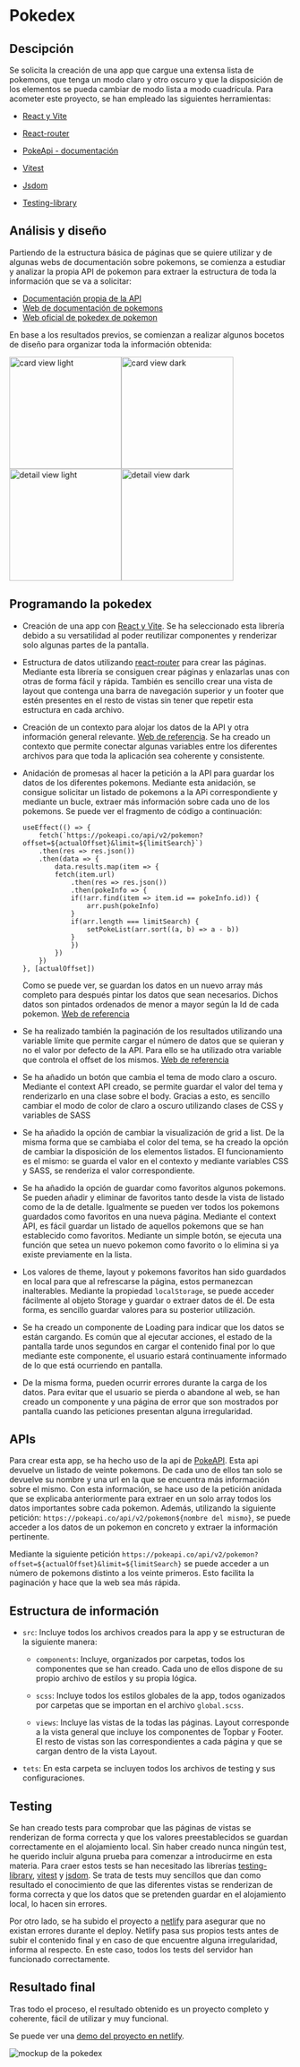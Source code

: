# Pokedex

## Descipción

Se solicita la creación de una app que cargue una extensa lista de pokemons, que tenga un modo claro y otro oscuro y que la disposición de los elementos se pueda cambiar de modo lista a modo cuadrícula. Para acometer este proyecto, se han empleado las siguientes herramientas:

+ [React y Vite](https://vitejs.dev/guide/)

+ [React-router](https://reactrouter.com/en/main/start/tutorial)

+ [PokeApi - documentación](https://pokeapi.co/docs/v2)

+ [Vitest](https://vitest.dev/guide/)

+ [Jsdom](https://www.npmjs.com/package/jsdom)

+ [Testing-library](https://testing-library.com/docs/)


## Análisis y diseño

Partiendo de la estructura básica de páginas que se quiere utilizar y de algunas webs de documentación sobre pokemons, se comienza a estudiar y analizar la propia API de pokemon para extraer la estructura de toda la información que se va a solicitar:

+ [Documentación propia de la API](https://pokeapi.co/docs/v2)
+ [Web de documentación de pokemons](https://pokemon.fandom.com/es/wiki)
+ [Web oficial de pokedex de pokemon](https://pokemon.com/es/pokedex)

En base a los resultados previos, se comienzan a realizar algunos bocetos de diseño para organizar toda la información obtenida:

<div style='display: flex'>
    <img src='./docsImgs/card-light.png' alt='card view light' width='200px' />
    <img src='./docsImgs/card-dark.png' alt='card view dark' width='200px' />
</div>

<div style='display: flex'>
    <img src='./docsImgs/detail-light.png' alt='detail view light' width='200px' />
    <img src='./docsImgs/detail-dark.png' alt='detail view dark' width='200px' />
</div>


## Programando la pokedex

+ Creación de una app con [React y Vite](https://vitejs.dev/guide). Se ha seleccionado esta librería debido a su versatilidad al poder reutilizar componentes y renderizar solo algunas partes de la pantalla.

+ Estructura de datos utilizando [react-router](https://reactrouter.com/en/main/start/tutorial) para crear las páginas. Mediante esta librería se consiguen crear páginas y enlazarlas unas con otras de forma fácil y rápida. También es sencillo crear una vista de layout que contenga una barra de navegación superior y un footer que estén presentes en el resto de vistas sin tener que repetir esta estructura en cada archivo.

+ Creación de un contexto para alojar los datos de la API y otra información general relevante. [Web de referencia](https://react.dev/reference/react/createContext). Se ha creado un contexto que permite conectar algunas variables entre los diferentes archivos para que toda la aplicación sea coherente y consistente.

+ Anidación de promesas al hacer la petición a la API para guardar los datos de los diferentes pokemons. Mediante esta anidación, se consigue solicitar un listado de pokemons a la APi correspondiente y mediante un bucle, extraer más información sobre cada uno de los pokemons. Se puede ver el fragmento de código a continuación:

    ```
    useEffect(() => {
        fetch(`https://pokeapi.co/api/v2/pokemon?offset=${actualOffset}&limit=${limitSearch}`)
        .then(res => res.json())
        .then(data => {
            data.results.map(item => {
            fetch(item.url)
                .then(res => res.json())
                .then(pokeInfo => {
                if(!arr.find(item => item.id == pokeInfo.id)) {
                    arr.push(pokeInfo)
                }
                if(arr.length === limitSearch) {
                    setPokeList(arr.sort((a, b) => a - b))
                }
                })
            })
        })
    }, [actualOffset])
    ```

    Como se puede ver, se guardan los datos en un nuevo array más completo para después pintar los datos que sean necesarios. Dichos datos son pintados ordenados de menor a mayor según la Id de cada pokemon. [Web de referencia](https://medium.com/@netocruz_55767/react-pokedex-usando-fetch-anidado-16d269aa3693)

+ Se ha realizado también la paginación de los resultados utilizando una variable límite que permite cargar el número de datos que se quieran y no el valor por defecto de la API. Para ello se ha utilizado otra variable que controla el offset de los mismos. [Web de referencia](https://codesandbox.io/s/webdevsimplifieds-react-pokemon-pagination-ke6qh?file=/src/App.js)

+ Se ha añadido un botón que cambia el tema de modo claro a oscuro. Mediante el context API creado, se permite guardar el valor del tema y renderizarlo en una clase sobre el body. Gracias a esto, es sencillo cambiar el modo de color de claro a oscuro utilizando clases de CSS y variables de SASS

+ Se ha añadido la opción de cambiar la visualización de grid a list. De la misma forma que se cambiaba el color del tema, se ha creado la opción de cambiar la disposición de los elementos listados. El funcionamiento es el mismo: se guarda el valor en el contexto y mediante variables CSS y SASS, se renderiza el valor correspondiente.

+ Se ha añadido la opción de guardar como favoritos algunos pokemons. Se pueden añadir y eliminar de favoritos tanto desde la vista de listado como de la de detalle. Igualmente se pueden ver todos los pokemons guardados como favoritos en una nueva página. Mediante el context API, es fácil guardar un listado de aquellos pokemons que se han establecido como favoritos. Mediante un simple botón, se ejecuta una función que setea un nuevo pokemon como favorito o lo elimina si ya existe previamente en la lista.

+ Los valores de theme, layout y pokemons favoritos han sido guardados en local para que al refrescarse la página, estos permanezcan inalterables. Mediante la propiedad ```localStorage```, se puede acceder fácilmente al objeto Storage y guardar o extraer datos de él. De esta forma, es sencillo guardar valores para su posterior utilización.

+ Se ha creado un componente de Loading para indicar que los datos se están cargando. Es común que al ejecutar acciones, el estado de la pantalla tarde unos segundos en cargar el contenido final por lo que mediante este componente, el usuario estará continuamente informado de lo que está ocurriendo en pantalla.

+ De la misma forma, pueden ocurrir errores durante la carga de los datos. Para evitar que el usuario se pierda o abandone al web, se han creado un componente y una página de error que son mostrados por pantalla cuando las peticiones presentan alguna irregularidad.

## APIs

Para crear esta app, se ha hecho uso de la api de [PokeAPI](https://pokeapi.co/docs/v2). Esta api devuelve un listado de veinte pokemons. De cada uno de ellos tan solo se devuelve su nombre y una url en la que se encuentra más información sobre el mismo. Con esta información, se hace uso de la petición anidada que se explicaba anteriormente para extraer en un solo array todos los datos importantes sobre cada pokemon. Además, utilizando la siguiente petición: ```https://pokeapi.co/api/v2/pokemon${nombre del mismo}```, se puede acceder a los datos de un pokemon en concreto y extraer la información pertinente.

Mediante la siguiente petición ```https://pokeapi.co/api/v2/pokemon?offset=${actualOffset}&limit=${limitSearch}``` se puede acceder a un número de pokemons distinto a los veinte primeros. Esto facilita la paginación y hace que la web sea más rápida. 

## Estructura de información

+ ```src```: Incluye todos los archivos creados para la app y se estructuran de la siguiente manera:
    + ```components```: Incluye, organizados por carpetas, todos los componentes que se han creado. Cada uno de ellos dispone de su propio archivo de estilos y su propia lógica.

    + ```scss```: Incluye todos los estilos globales de la app, todos oganizados por carpetas que se importan en el archivo ```global.scss```.

    + ```views```: Incluye las vistas de la todas las páginas. Layout corresponde a la vista general que incluye los componentes de Topbar y Footer. El resto de vistas son las correspondientes a cada página y que se cargan dentro de la vista Layout.

+ ```tets```: En esta carpeta se incluyen todos los archivos de testing y sus configuraciones.


## Testing

Se han creado tests para comprobar que las páginas de vistas se renderizan de forma correcta y que los valores preestablecidos se guardan correctamente en el alojamiento local. Sin haber creado nunca ningún test, he querido incluir alguna prueba para comenzar a introducirme en esta materia. Para craer estos tests se han necesitado las librerías [testing-library](https://testing-library.com/docs/), [vitest](https://vitest.dev/guide/) y [jsdom](https://www.npmjs.com/package/jsdom). Se trata de tests muy sencillos que dan como resultado el conocimiento de que las diferentes vistas se renderizan de forma correcta y que los datos que se pretenden guardar en el alojamiento local, lo hacen sin errores.

Por otro lado, se ha subido el proyecto a [netlify](https://www.netlify.com/) para asegurar que no existan errores durante el deploy. Netlify pasa sus propios tests antes de subir el contenido final y en caso de que encuentre alguna irregularidad, informa al respecto. En este caso, todos los tests del servidor han funcionado correctamente.

## Resultado final

Tras todo el proceso, el resultado obtenido es un proyecto completo y coherente, fácil de utilizar y muy funcional.

Se puede ver una [demo del proyecto en netlify](https://lidiaa3pokedex.netlify.app/).

![mockup de la pokedex](./docsImgs/mockup_pokedex.webp)